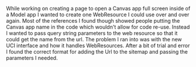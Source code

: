 
While working on creating a page to open a Canvas app full screen inside of a Model app I wanted to create one WebResource I could use over and over again.  Most of the references I found though showed people putting the Canvas app name in the code which wouldn't allow for code re-use.  Instead I wanted to pass query string parameters to the web resource so that it could get the name from the url.  The problem I ran into was with the new UCI interface and how it handles WebResources.  After a bit of trial and error I found the correct format for adding the Url to the sitemap and passing the parameters I needed.


<!--stackedit_data:
eyJoaXN0b3J5IjpbMTQyMzM1NTQ3MF19
-->